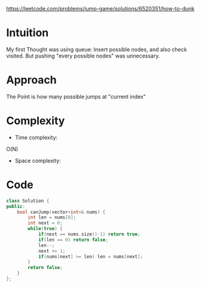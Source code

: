 https://leetcode.com/problems/jump-game/solutions/6520351/how-to-dunk
# Intuition
<!-- Describe your first thoughts on how to solve this problem. -->
My first Thought was using queue: Insert possible nodes, and also check visited. But pushing "every possible nodes" was unnecessary.
# Approach
<!-- Describe your approach to solving the problem. -->
The Point is how many possible jumps at "current index"
# Complexity
- Time complexity:
<!-- Add your time complexity here, e.g. $$O(n)$$ -->
O(N)
- Space complexity:
<!-- Add your space complexity here, e.g. $$O(n)$$ -->

# Code
```cpp []
class Solution {
public:
    bool canJump(vector<int>& nums) {
        int len = nums[0];
        int next = 0;
        while(true) {
            if(next == nums.size()-1) return true;
            if(len == 0) return false;
            len--;
            next += 1;
            if(nums[next] >= len) len = nums[next];
        }
        return false;
    }
};
```
